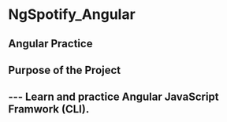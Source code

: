 # NgSpotify_Angular
Angular Practice
----
## Purpose of the Project
--- Learn and practice Angular JavaScript Framwork (CLI).
---
